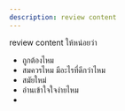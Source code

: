 ```yaml
---
description: review content
---
```


review content ให้หน่อยว่า 
- ถูกต้องไหม
- สมควรไหม มีอะไรที่ดีกว่าไหม
- สมัยใหม่
- อ่านเข้าใจใจง่ายไหม
- 